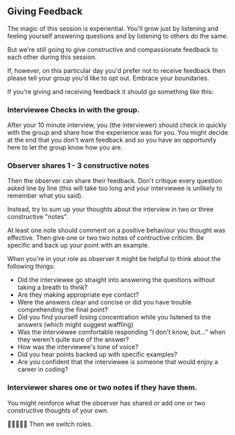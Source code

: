 ## Giving Feedback

The magic of this session is experiential. You'll grow just by listening and feeling yourself answering questions and by listening to others do the same.

But we're still going to give constructive and compassionate feedback to each other during this session.

If, however, on this particular day you'd prefer not to receive feedback then please tell your group you'd like to opt out. Embrace your boundaries.

If you're giving and receiving feedback it should go something like this:

### Interviewee Checks in with the group.

After your 10 minute interview, you (the interviewer) should check in quickly with the group and share how the experience was for you. You might decide at the end that you don't want feedback and so you have an opportunity here to let the group know how you are.

### Observer shares 1 - 3 constructive notes

Then the observer can share their feedback. Don't critique every question asked line by line (this will take too long and your interviewee is unlikely to remember what you said).

Instead, try to sum up your thoughts about the interview in two or three constructive "notes".

At least one note should comment on a positive behaviour you thought was effective.
Then give one or two two notes of contructive criticim. Be specific and back up your point with an example.

When you're in your role as observer it might be helpful to think about the following things:

* Did the interviewee go straight into answering the questions without taking a breath to think?
* Are they making appropriate eye contact?
* Were the answers clear and concise or did you have trouble comprehending the final point?
* Did you find yourself losing concentration while you listened to the answers (which might suggest waffling)
* Was the interviewee comfortable responding "I don't know, but..." when they weren't quite sure of the answer?
* How was the interviewee's tone of voice? 
* Did you hear points backed up with specific examples?
* Are you confident that the interviewee is someone that would enjoy a career in coding?

### Interviewer shares one or two notes if they have them.

You might reinforce what the observer has shared or add one or two constructive thoughts of your own.

🧑🏽‍🤝‍🧑🏾 Then we switch roles.
